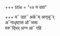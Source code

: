 +++
title = "०४ य उग्रा"

+++
य᳓ उग्रा᳓ अर्क᳓म् आनृचु᳓र्  
अ᳓नाधृष्टास ओ᳓जसा  
मरु᳓द्भिर् अग्न आ᳓ गहि